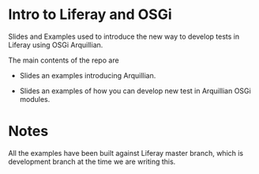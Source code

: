Intro to Liferay and OSGi
========================

Slides and Examples used to introduce the new way to develop tests in Liferay using OSGi Arquillian.

The main contents of the repo are

* Slides an examples introducing Arquillian.

* Slides an examples of how you can develop new test in Arquillian OSGi modules.

Notes
======

All the examples have been built against Liferay master branch, which is development branch at the time we are writing this.


